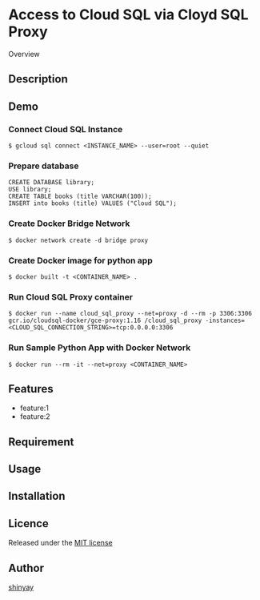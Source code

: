 # Access to Cloud SQL via Cloyd SQL Proxy

Overview

## Description

## Demo
### Connect Cloud SQL Instance
```
$ gcloud sql connect <INSTANCE_NAME> --user=root --quiet
```

### Prepare database
```
CREATE DATABASE library;
USE library;
CREATE TABLE books (title VARCHAR(100));
INSERT into books (title) VALUES ("Cloud SQL");
```

### Create Docker Bridge Network
```
$ docker network create -d bridge proxy
```

### Create Docker image for python app
```
$ docker built -t <CONTAINER_NAME> .
```

### Run Cloud SQL Proxy container
```
$ docker run --name cloud_sql_proxy --net=proxy -d --rm -p 3306:3306 gcr.io/cloudsql-docker/gce-proxy:1.16 /cloud_sql_proxy -instances=<CLOUD_SQL_CONNECTION_STRING>=tcp:0.0.0.0:3306
```

### Run Sample Python App with Docker Network
```
$ docker run --rm -it --net=proxy <CONTAINER_NAME>
```


## Features

- feature:1
- feature:2

## Requirement

## Usage

## Installation

## Licence

Released under the [MIT license](https://gist.githubusercontent.com/shinyay/56e54ee4c0e22db8211e05e70a63247e/raw/34c6fdd50d54aa8e23560c296424aeb61599aa71/LICENSE)

## Author

[shinyay](https://github.com/shinyay)
